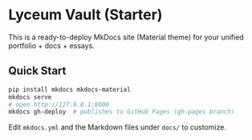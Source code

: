 
# Lyceum Vault (Starter)

This is a ready-to-deploy MkDocs site (Material theme) for your unified portfolio + docs + essays.

## Quick Start

```bash
pip install mkdocs mkdocs-material
mkdocs serve
# open http://127.0.0.1:8000
mkdocs gh-deploy  # publishes to GitHub Pages (gh-pages branch)
```

Edit `mkdocs.yml` and the Markdown files under `docs/` to customize.

